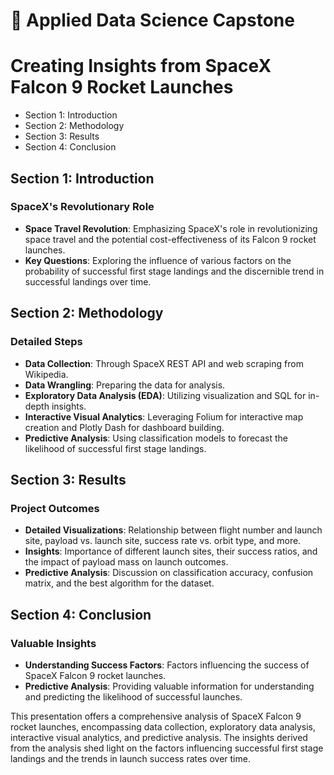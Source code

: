 # :rocket: Applied Data Science Capstone

# Creating Insights from SpaceX Falcon 9 Rocket Launches

- Section 1: Introduction
- Section 2: Methodology
- Section 3: Results
- Section 4: Conclusion

## Section 1: Introduction
### SpaceX's Revolutionary Role
- **Space Travel Revolution**: Emphasizing SpaceX's role in revolutionizing space travel and the potential cost-effectiveness of its Falcon 9 rocket launches.
- **Key Questions**: Exploring the influence of various factors on the probability of successful first stage landings and the discernible trend in successful landings over time.

## Section 2: Methodology
### Detailed Steps
- **Data Collection**: Through SpaceX REST API and web scraping from Wikipedia.
- **Data Wrangling**: Preparing the data for analysis.
- **Exploratory Data Analysis (EDA)**: Utilizing visualization and SQL for in-depth insights.
- **Interactive Visual Analytics**: Leveraging Folium for interactive map creation and Plotly Dash for dashboard building.
- **Predictive Analysis**: Using classification models to forecast the likelihood of successful first stage landings.

## Section 3: Results
### Project Outcomes
- **Detailed Visualizations**: Relationship between flight number and launch site, payload vs. launch site, success rate vs. orbit type, and more.
- **Insights**: Importance of different launch sites, their success ratios, and the impact of payload mass on launch outcomes.
- **Predictive Analysis**: Discussion on classification accuracy, confusion matrix, and the best algorithm for the dataset.

## Section 4: Conclusion
### Valuable Insights
- **Understanding Success Factors**: Factors influencing the success of SpaceX Falcon 9 rocket launches.
- **Predictive Analysis**: Providing valuable information for understanding and predicting the likelihood of successful launches.

This presentation offers a comprehensive analysis of SpaceX Falcon 9 rocket launches, encompassing data collection, exploratory data analysis, interactive visual analytics, and predictive analysis. The insights derived from the analysis shed light on the factors influencing successful first stage landings and the trends in launch success rates over time.
